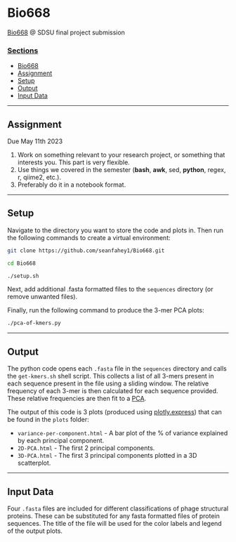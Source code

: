 # Bio668
[Bio668](https://kelleybioinfo.org/algorithms/about/about.php) @ SDSU final project submission

### <u>Sections</u>
- [Bio668](#bio668)
- [Assignment](#assignment)
- [Setup](#setup)
- [Output](#output)
- [Input Data](#input-data)

<hr>

## Assignment 

Due May 11th 2023

1. Work on something relevant to your research project, or something that interests you. This part is very flexible.
2. Use things we covered in the semester (**bash**, **awk**, sed, **python**, regex, r, qiime2, etc.).
3. Preferably do it in a notebook format.

<hr>

## Setup
Navigate to the directory you want to store the code and plots in. Then run the following commands to create a virtual 
environment:

```bash 
git clone https://github.com/seanfahey1/Bio668.git
```

```bash 
cd Bio668
```

```bash 
./setup.sh
```

Next, add additional .fasta formatted files to the `sequences` directory (or remove unwanted files).

Finally, run the following command to produce the 3-mer PCA plots:

```bash 
./pca-of-kmers.py
```

<hr>

## Output

The python code opens each `.fasta` file in the `sequences` directory and calls the `get-kmers.sh` shell script. This 
collects a list of all 3-mers present in each sequence present in the file using a sliding window. The relative 
frequency of each 3-mer is then calculated for each sequence provided. These relative frequencies are then fit to a 
[PCA](https://scikit-learn.org/stable/modules/generated/sklearn.decomposition.PCA.html). 

The output of this code is 3 plots (produced using [plotly.express](https://plotly.com/python/plotly-express/)) that 
can be found in the `plots` folder:

- `variance-per-component.html` - A bar plot of the % of variance explained by each principal component.
- `2D-PCA.html` - The first 2 principal components.
- `3D-PCA.html` - The first 3 principal components plotted in a 3D scatterplot.

<hr>

## Input Data

Four `.fasta` files are included for different classifications of phage structural proteins. These can be substituted 
for any fasta formatted files of protein sequences. The title of the file will be used for the color labels and legend 
of the output plots. 
